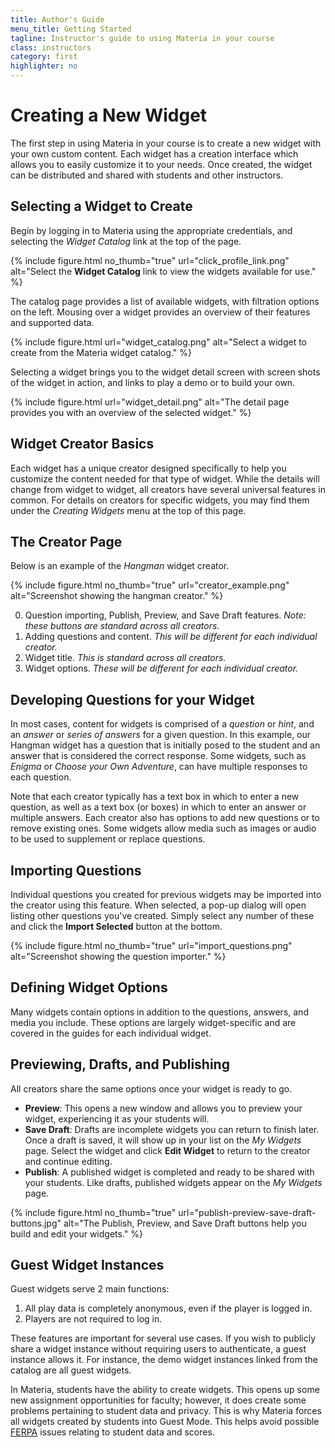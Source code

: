 ```yaml
---
title: Author's Guide
menu_title: Getting Started
tagline: Instructor's guide to using Materia in your course
class: instructors
category: first
highlighter: no
---
```

# Creating a New Widget
The first step in using Materia in your course is to create a new widget with your own custom content. Each widget has a creation interface which allows you to easily customize it to your needs. Once created, the widget can be distributed and shared with students and other instructors.

## Selecting a Widget to Create
Begin by logging in to Materia using the appropriate credentials, and selecting the *Widget Catalog* link at the top of the page.

{% include figure.html
	no_thumb="true"
	url="click_profile_link.png"
	alt="Select the <strong>Widget Catalog</strong> link to view the widgets available for use."
%}

The catalog page provides a list of available widgets, with filtration options on the left. Mousing over a widget provides an overview of their features and supported data.

{% include figure.html
	url="widget_catalog.png"
	alt="Select a widget to create from the Materia widget catalog."
%}

Selecting a widget brings you to the widget detail screen with screen shots of the widget in action, and links to play a demo or to build your own.

{% include figure.html
	url="widget_detail.png"
	alt="The detail page provides you with an overview of the selected widget."
%}

## Widget Creator Basics

Each widget has a unique creator designed specifically to help you customize the content needed for that type of widget. While the details will change from widget to widget, all creators have several universal features in common. For details on creators for specific widgets, you may find them under the *Creating Widgets* menu at the top of this page.

## The Creator Page
Below is an example of the *Hangman* widget creator.

{% include figure.html
	no_thumb="true"
	url="creator_example.png"
	alt="Screenshot showing the hangman creator."
%}

0. Question importing, Publish, Preview, and Save Draft features. *Note: these buttons are standard across all creators.*
0. Adding questions and content. *This will be different for each individual creator.*
0. Widget title. *This is standard across all creators.*
0. Widget options. *These will be different for each individual creator.*

## Developing Questions for your Widget
In most cases, content for widgets is comprised of a *question* or *hint*, and an *answer* or *series of answers* for a given question. In this example, our Hangman widget has a question that is initially posed to the student and an answer that is considered the correct response. Some widgets, such as *Enigma* or *Choose your Own Adventure*, can have multiple responses to each question.

Note that each creator typically has a text box in which to enter a new question, as well as a text box (or boxes) in which to enter an answer or multiple answers. Each creator also has options to add new questions or to remove existing ones. Some widgets allow media such as images or audio to be used to supplement or replace questions.

## Importing Questions
Individual questions you created for previous widgets may be imported into the creator using this feature. When selected, a pop-up dialog will open listing other questions you've created. Simply select any number of these and click the **Import Selected** button at the bottom.

{% include figure.html
	no_thumb="true"
	url="import_questions.png"
	alt="Screenshot showing the question importer."
%}

## Defining Widget Options
Many widgets contain options in addition to the questions, answers, and media you include. These options are largely widget-specific and are covered in the guides for each individual widget.

## Previewing, Drafts, and Publishing
All creators share the same options once your widget is ready to go.

* **Preview**: This opens a new window and allows you to preview your widget, experiencing it as your students will.
* **Save Draft**: Drafts are incomplete widgets you can return to finish later. Once a draft is saved, it will show up in your list on the *My Widgets* page. Select the widget and click **Edit Widget** to return to the creator and continue editing.
* **Publish**: A published widget is completed and ready to be shared with your students. Like drafts, published widgets appear on the *My Widgets* page.

{% include figure.html
	no_thumb="true"
	url="publish-preview-save-draft-buttons.jpg"
	alt="The Publish, Preview, and Save Draft buttons help you build and edit your widgets."
%}

## Guest Widget Instances

Guest widgets serve 2 main functions:

1. All play data is completely anonymous, even if the player is logged in.
2. Players are not required to log in.

These features are important for several use cases.  If you wish to publicly share a widget instance without requiring users to authenticate, a guest instance allows it.  For instance, the demo widget instances linked from the catalog are all guest widgets.

In Materia, students have the ability to create widgets. This opens up some new assignment opportunities for faculty; however, it does create some problems pertaining to student data and privacy.  This is why Materia forces all widgets created by students into Guest Mode.  This helps avoid possible [FERPA](https://www2.ed.gov/policy/gen/guid/fpco/ferpa/index.html) issues relating to student data and scores.
